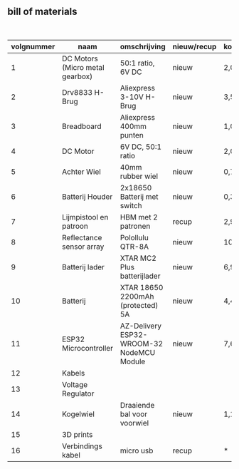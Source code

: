 ## bill of materials
<br />

|volgnummer|naam|omschrijving|nieuw/recup|kostprijs/stuk|aantal|subtotaal|
|----------|----|------------|-----------|---------|------|---------|
|1 | DC Motors (Micro metal gearbox) |50:1 ratio, 6V DC|nieuw|2,04|2|4,08|
|2| Drv8833 H-Brug | Aliexpress 3-10V H-Brug | nieuw | 3,57|1|3,57|
|3|Breadboard| Aliexpress 400mm punten| nieuw|1,02|2|2,04|
|4|DC Motor| 6V DC, 50:1 ratio| nieuw | 2,04|2 |4,08|
|5|Achter Wiel| 40mm rubber wiel|nieuw|0,79|2|1,58|
|6|Batterij Houder| 2x18650 Batterij met switch|nieuw|0,32|1|0,32|
|7|Lijmpistool en patroon | HBM met 2 patronen | recup|2,99 | 1 |2,99|
|8|Reflectance sensor array |Polollulu QTR-8A|nieuw|10,39|1|10,39|
|9|Batterij lader|XTAR MC2 Plus batterijlader|nieuw|6,95|1|6,95|
|10|Batterij|XTAR 18650 2200mAh (protected) 5A|nieuw|4,45|2|8,90|
|11|ESP32 Microcontroller|AZ-Delivery ESP32-WROOM-32 NodeMCU Module|nieuw|7,60|1|7,60|
|12|Kabels
|13|Voltage Regulator| 
|14|Kogelwiel| Draaiende bal voor voorwiel|nieuw|1,10|1|1,10|
|15|3D prints
|16| Verbindings kabel| micro usb|recup|*|1|*|

